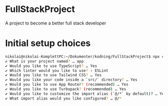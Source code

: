 # FullStackProject
A project to become a better full stack developer

# Initial setup choices

```bash
nikolai@nikolai-KomplettPC:~/Dokumenter/kodning/FullStackProject$ npx create-next-app@latest
✔ What is your project named? … app
✔ Would you like to use TypeScript? … Yes
✔ Which linter would you like to use? › ESLint
✔ Would you like to use Tailwind CSS? … Yes
✔ Would you like your code inside a `src/` directory? … Yes
✔ Would you like to use App Router? (recommended) … Yes
✔ Would you like to use Turbopack? (recommended) … Yes
✔ Would you like to customize the import alias (`@/*` by default)? … Yes
✔ What import alias would you like configured? … @/*
```